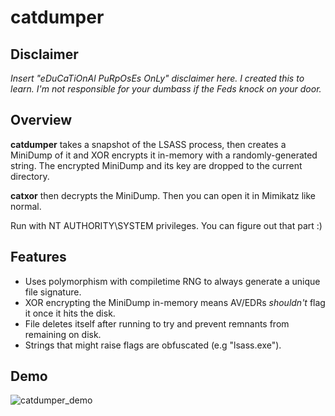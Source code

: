 # catdumper

## Disclaimer

*Insert "eDuCaTiOnAl PuRpOsEs OnLy" disclaimer here. I created this to learn. I'm not responsible for your dumbass if the Feds knock on your door.*

## Overview

**catdumper** takes a snapshot of the LSASS process, then creates a MiniDump of it and XOR encrypts it in-memory with a randomly-generated string.
The encrypted MiniDump and its key are dropped to the current directory.

**catxor** then decrypts the MiniDump. Then you can open it in Mimikatz like normal.

Run with NT AUTHORITY\SYSTEM privileges. You can figure out that part :)

## Features

- Uses polymorphism with compiletime RNG to always generate a unique file signature.
- XOR encrypting the MiniDump in-memory means AV/EDRs *shouldn't* flag it once it hits the disk.
- File deletes itself after running to try and prevent remnants from remaining on disk.
- Strings that might raise flags are obfuscated (e.g "lsass.exe").

## Demo

![catdumper_demo](https://github.com/Meowmycks/catdumper/assets/45502375/5a6419db-e7e4-451d-b14c-66d7f78806c9)
